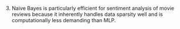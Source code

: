 3. Naive Bayes is particularly efficient for sentiment analysis of movie reviews because it inherently handles data sparsity well and is computationally less demanding than MLP.